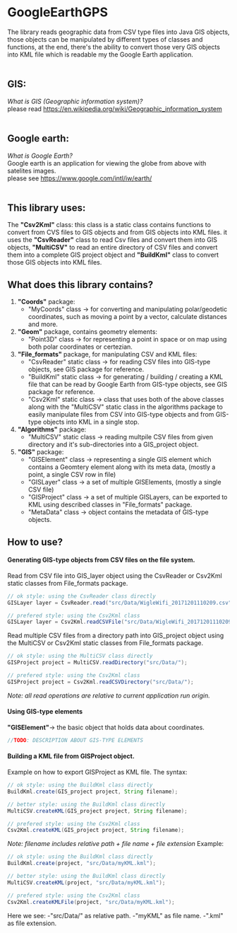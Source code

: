 # GoogleEarthGPS
The library reads geographic data from CSV type files into Java GIS objects, those objects can be manipulated by different types of classes and functions, at the end, there's the ability to convert those very GIS objects into KML file which is readable my the Google Earth application. <br> <br>

## GIS: 
*What is GIS (Geographic information system)? <br>*
please read https://en.wikipedia.org/wiki/Geographic_information_system <br> <br>

## Google earth:
*What is Google Earth? <br>*
Google earth is an application for viewing the globe from above with satelites images. <br>
please see https://www.google.com/intl/iw/earth/ <br> <br>

## This library uses: 
The **"Csv2Kml"** class:
this class is a static class contains functions to convert from CVS files to GIS objects and from GIS objects into KML files. 
it uses the **"CsvReader"** class to read Csv files and convert them into GIS objects, **"MultiCSV"** to read an entire directory of CSV files and convert them into a complete GIS project object and **"BuildKml"** class to convert those GIS objects into KML files. <br>

## What does this library contains?
1. **"Coords"** package:
   -  "MyCoords" class -> for converting and manipulating polar/geodetic 	coordinates, such as moving a point by a vector, calculate distances and more. <br>
2. **"Geom"** package, contains geometry elements:
	- "Point3D" class -> for representing a point in space or on map using both polar coordinates or certezian.
3. **"File_formats"** package, for manipulating CSV and KML files:
	- "CsvReader" static class -> for reading CSV files into GIS-type objects, see GIS package for reference.
	- "BuildKml" static class -> for generating / building / creating a KML file that can be read by Google Earth from GIS-type objects, see GIS package for reference.
	- "Csv2Kml" static class -> class that uses both of the above classes along with the "MultiCSV" static class in the algorithms package to easily manipulate files from CSV into GIS-type objects and from GIS-type objects into KML in a single stop.
4. **"Algorithms"** package:
	- "MultiCSV" static class -> reading multpile CSV files from given directory and it's sub-directories into a GIS_project object.
5. **"GIS"** package:
	- "GISElement" class -> representing a single GIS element which contains a Geomtery element along with its meta data, (mostly a point, a single CSV row in file)
	- "GISLayer" class -> a set of multiple GISElements, (mostly a single CSV file)
	- "GISProject" class -> a set of multiple GISLayers, can be exported to KML using described classes in "File_formats" package.
	- "MetaData" class -> object contains the metadata of GIS-type objects.

## How to use?
#### Generating GIS-type objects from CSV files on the file system.
Read from CSV file into GIS_layer object using the CsvReader or Csv2Kml static classes from File_formats package.
```java
// ok style: using the CsvReader class directly
GISLayer layer = CsvReader.read("src/Data/WigleWifi_20171201110209.csv");

// prefered style: using the Csv2Kml class 
GISLayer layer = Csv2Kml.readCSVFile("src/Data/WigleWifi_20171201110209.csv");
```
Read multiple CSV files from a directory path into GIS_project object using the MultiCSV or Csv2Kml static classes from File_formats package.
```java
// ok style: using the MultiCSV class directly
GISProject project = MultiCSV.readDirectory("src/Data/");

// prefered style: using the Csv2Kml class 
GISProject project = Csv2Kml.readCSVDirectory("src/Data/");
```
*Note: all read operations are relative to current application run origin.*
#### Using GIS-type elements
**"GISElement"**-> the basic object that holds data about coordinates.
```java
//TODO: DESCRIPTION ABOUT GIS-TYPE ELEMENTS
```
#### Building a KML file from GISProject object.
Example on how to export GISProject as KML file.
The syntax:
```java
// ok style: using the BuildKml class directly
BuildKml.create(GIS_project project, String filename);

// better style: using the BuildKml class directly
MultiCSV.createKML(GIS_project project, String filename);

// prefered style: using the Csv2Kml class 
Csv2Kml.createKML(GIS_project project, String filename);
```
*Note: filename includes relative path + file name + file extension*
Example:
```java
// ok style: using the BuildKml class directly
BuildKml.create(project, "src/Data/myKML.kml");

// better style: using the BuildKml class directly
MultiCSV.createKML(project, "src/Data/myKML.kml");

// prefered style: using the Csv2Kml class
Csv2Kml.createKMLFile(project, "src/Data/myKML.kml");
```
Here we see: 
	-"src/Data/" as relative path.
	-"myKML" as file name.
	-".kml" as file extension.


